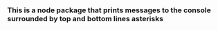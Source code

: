 ### This is a node package that prints messages to the console surrounded by top and bottom lines asterisks
